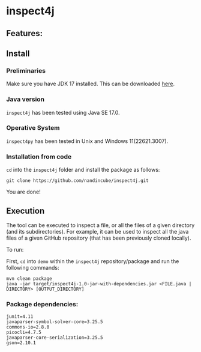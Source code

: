 # inspect4j

## Features:


## Install

### Preliminaries

Make sure you have JDK 17 installed. This can be downloaded [here](https://www.oracle.com/java/technologies/downloads/#java17).

### Java version
`inspect4j` has been tested using Java SE 17.0. 

### Operative System
`inspect4py` has been tested in Unix and Windows 11(22621.3007).

### Installation from code

`cd` into the `inspect4j` folder and install the package as follows:

```
git clone https://github.com/nandincube/inspect4j.git

```
You are done!

## Execution

The tool can be executed to inspect a file, or all the files of a given directory (and its subdirectories).
For example, it can be used to inspect all the java files of a given GitHub repository (that has been previously cloned locally).

To run:

First, `cd` into `demo` within the `inspect4j` repository/package and run the following commands:

```
mvn clean package
java -jar target/inspect4j-1.0-jar-with-dependencies.jar <FILE.java | DIRECTORY> [OUTPUT_DIRECTORY]
```

### Package dependencies:
```
junit=4.11
javaparser-symbol-solver-core=3.25.5
commons-io=2.8.0
picocli=4.7.5
javaparser-core-serialization=3.25.5
gson=2.10.1

```
